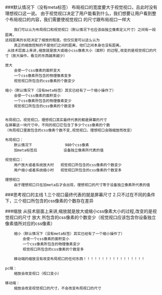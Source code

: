 ###默认情况下（没有meta标签）
	  	布局视口的宽度要大于视觉视口，且此时没有理想视口这一说。
	由于视觉视口决定了用户能看到什么，我们想要让用户看到整个布局视口的内容，我们需要使视觉视口
	的尺寸跟布局视口一样大
	
	 	我们可以认为布局视口和视觉视口（默认情况下也应该由独立像素定义尺寸）之间有一段距离，
	这段距离的长短决定了缩放的程度。但仅仅是可以这么认为
	  	真正的缩放控制的不是他们之间的距离，他们之间本身也没有距离。
	 从技术层面上来讲,缩放就是放大或缩小css像素大小（面积）的过程,改变的是视觉视口的尺寸（放大操作，看见的东西越来越少）
	
	放大
		会使一个css像素的面积变大
		一个css像素所包含的物理像素变多
		视觉视口所包含的css像素的个数变少
		
	缩小（默认情况下（没有meta标签）其实已经有了一个缩小操作了）
		会使一个css像素的面积变小
		一个css像素所包含的物理像素变少
		视觉视口所包含的css像素的个数变多
		
		
	布局视口，视觉视口，理想视口其实最终代表的都是屏幕的尺寸
	在屏幕这一块尺寸中，不同的视口它包含了多少个css像素的个数
	（布局视口里面包含的css像素个数不变,视觉视口，理想视口会随缩放而改变）
	
	布局视口：
		默认情况下				980个css像素	
	    加meta标签后			设备独立像素所代表的值
	    
	视觉视口：
	    用户放大或者系统放大时   视觉视口所包含的css像素的个数变少
	    用户缩小或者系统缩小时   视觉视口所包含的css像素的个数变多
	    
	理想视口
		由于理想视口只在加meta后才会出现，理想视口的尺寸等于设备独立像素所代表的值
		
###思考视口的主线
	1.三个视口最终代表的就是屏幕尺寸
	2.只不过在不同的条件下，三个视口所包含的css像素的个数存在差异

###缩放
	从技术层面上来讲,缩放就是放大或缩小css像素大小的过程,改变的是视觉视口的尺寸
		放大
			所包含的css像素的个数变少（视觉视口应该包含你设备独立像素值所对应的css像素）
		
		缩小（默认情况下（没有meta标签）其实已经有了一个缩小操作了）
			会使一个css像素的面积变小
			一个css像素所包含的物理像素变少
			视觉视口所包含的css像素的个数变多
	
		移动端的缩放没有改变布局视口的任何东西！！！！！！！！！！！！！！！！！
	
	pc端：
		缩放会改变视口（视口变小）
		
	移动端：
		缩放会改变视觉视口的尺寸，不会改变布局视口的尺寸	